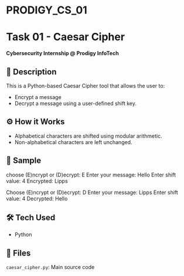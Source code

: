# PRODIGY_CS_01


# Task 01 - Caesar Cipher
**Cybersecurity Internship @ Prodigy InfoTech**

## 🔐 Description
This is a Python-based Caesar Cipher tool that allows the user to:
- Encrypt a message
- Decrypt a message
using a user-defined shift key.

## ⚙️ How it Works
- Alphabetical characters are shifted using modular arithmetic.
- Non-alphabetical characters are left unchanged.

## 🧪 Sample
choose (E)ncrypt or (D)ecrypt: E
Enter your message: Hello
Enter shift value: 4
Encrypted: Lipps

Choose (E)ncrypt or (D)ecrypt: D
Enter your message: Lipps
Enter shift value: 4
Decrypted: Hello


## 🛠️ Tech Used
- Python

## 📁 Files
`caesar_cipher.py`: Main source code
